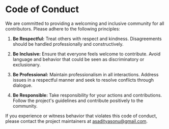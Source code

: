 # Code of Conduct

   We are committed to providing a welcoming and inclusive community for all contributors. Please adhere to the following principles:

   1. **Be Respectful:** Treat others with respect and kindness. Disagreements should be handled professionally and constructively.

   2. **Be Inclusive:** Ensure that everyone feels welcome to contribute. Avoid language and behavior that could be seen as discriminatory or exclusionary.

   3. **Be Professional:** Maintain professionalism in all interactions. Address issues in a respectful manner and seek to resolve conflicts through dialogue.

   4. **Be Responsible:** Take responsibility for your actions and contributions. Follow the project's guidelines and contribute positively to the community.

   If you experience or witness behavior that violates this code of conduct, please contact the project maintainers at [asadityasonu@gmail.com](mailto:asadityasonu@gmail.com).

